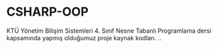 # CSHARP-OOP
KTÜ Yönetim Bilişim Sistemleri 4. Sınıf Nesne Tabanlı Programlama dersi kapsamında yapmış olduğumuz proje kaynak kodları.
..
